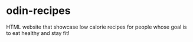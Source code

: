 # odin-recipes

HTML website that showcase low calorie recipes for people whose goal is to eat healthy and stay fit!